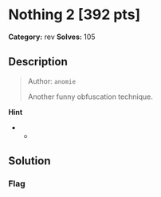 # Nothing 2 [392 pts]

**Category:** rev
**Solves:** 105

## Description
><p>Author: <code>anomie</code></p><p>Another funny obfuscation technique.</p>

**Hint**
* -

## Solution

### Flag

